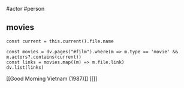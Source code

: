 #actor #person

## movies

```dataviewjs
const current = this.current().file.name

const movies = dv.pages("#film").where(m => m.type == 'movie' && m.actors?.contains(current))
const links = movies.map((m) => m.file.link)
dv.list(links)
```
[[Good Morning Vietnam (1987)]]
[[]]